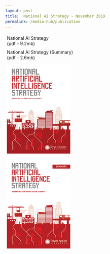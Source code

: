 ```yaml
---
layout: post
title:  National AI Strategy - November 2019
permalink: /media-hub/publication
---
```


<div style="width:100%;display:flex;flex-wrap:wrap;"> 
  <div style="flex:50%;padding:1%;">
    National AI Strategy<br>(pdf - 9.2mb)
  </div>  
  <div style="flex:50%;padding:1%;">
    National AI Strategy (Summary)<br>(pdf - 2.6mb)
  </div>  
</div>
<div style="width:100%;display:flex;flex-wrap:wrap;"> 
  <div style="flex:50%;padding:1%;">
    <a href="/files/publications/national-ai-strategy.pdf"><img src="/images/our-smart-nation/national-AI-strat-cover.png"></a>
  </div>  
  <div style="flex:50%;padding:1%;">
    <a href="/files/publications/national-ai-strategy-summary.pdf"><img src="/images/our-smart-nation/national-ai-strat-summary-cover.png"></a>
  </div>  
</div>
